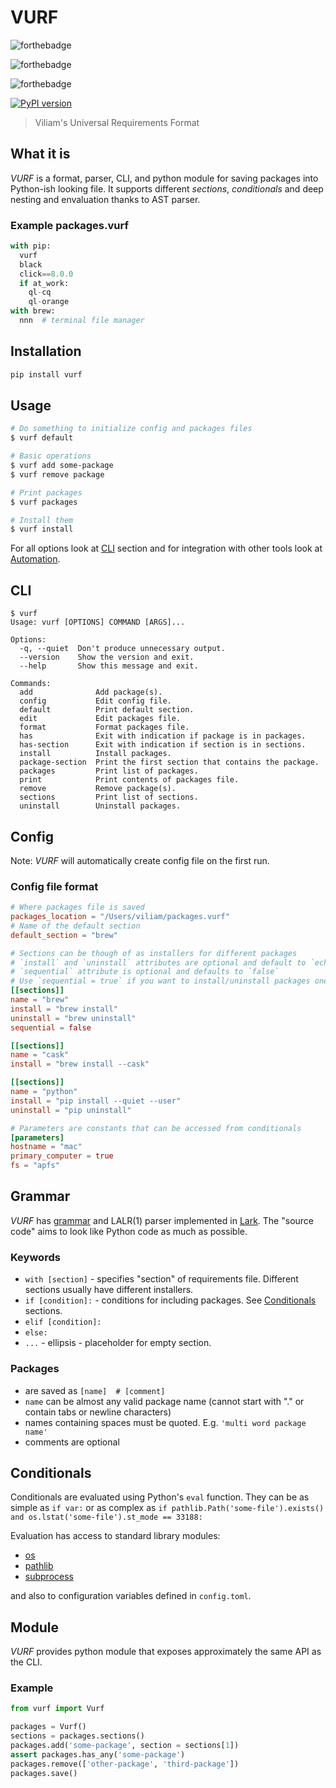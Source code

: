 # VURF
![forthebadge](https://forthebadge.com/images/badges/powered-by-black-magic.svg)

![forthebadge](https://forthebadge.com/images/badges/pretty-risque.svg)

![forthebadge](https://forthebadge.com/images/badges/works-on-my-machine.svg)

[![PyPI version](https://badge.fury.io/py/vurf.svg)](https://badge.fury.io/py/vurf)

> Viliam's Universal Requirements Format

## What it is
*VURF* is a format, parser, CLI, and python module for saving packages into Python-ish looking file.
It supports different *sections*, *conditionals* and deep nesting and envaluation thanks to AST parser.

### Example packages.vurf
```python
with pip:
  vurf
  black
  click==8.0.0
  if at_work:
    ql-cq
    ql-orange
with brew:
  nnn  # terminal file manager
```

## Installation
```sh
pip install vurf
```

## Usage
```sh
# Do something to initialize config and packages files
$ vurf default

# Basic operations
$ vurf add some-package
$ vurf remove package

# Print packages
$ vurf packages

# Install them
$ vurf install
```

For all options look at [CLI](#CLI) section and for integration with other tools look at [Automation](./automation/).

## CLI
```
$ vurf
Usage: vurf [OPTIONS] COMMAND [ARGS]...

Options:
  -q, --quiet  Don't produce unnecessary output.
  --version    Show the version and exit.
  --help       Show this message and exit.

Commands:
  add              Add package(s).
  config           Edit config file.
  default          Print default section.
  edit             Edit packages file.
  format           Format packages file.
  has              Exit with indication if package is in packages.
  has-section      Exit with indication if section is in sections.
  install          Install packages.
  package-section  Print the first section that contains the package.
  packages         Print list of packages.
  print            Print contents of packages file.
  remove           Remove package(s).
  sections         Print list of sections.
  uninstall        Uninstall packages.
```

## Config

Note: *VURF* will automatically create config file on the first run.

### Config file format
```toml
# Where packages file is saved
packages_location = "/Users/viliam/packages.vurf"
# Name of the default section
default_section = "brew"

# Sections can be though of as installers for different packages
# `install` and `uninstall` attributes are optional and default to `echo`
# `sequential` attribute is optional and defaults to `false`
# Use `sequential = true` if you want to install/uninstall packages one by one
[[sections]]
name = "brew"
install = "brew install"
uninstall = "brew uninstall"
sequential = false

[[sections]]
name = "cask"
install = "brew install --cask"

[[sections]]
name = "python"
install = "pip install --quiet --user"
uninstall = "pip uninstall"

# Parameters are constants that can be accessed from conditionals
[parameters]
hostname = "mac"
primary_computer = true
fs = "apfs"
```

## Grammar
*VURF* has [grammar](./vurf/parser/grammar.lark) and LALR(1) parser implemented in [Lark](https://github.com/lark-parser/lark).
The "source code" aims to look like Python code as much as possible.

### Keywords
* `with [section]` - specifies "section" of requirements file. Different sections usually have different installers.
* `if [condition]:` - conditions for including packages. See [Conditionals](##Conditionals) sections.
* `elif [condition]:`
* `else:`
* `...` - ellipsis - placeholder for empty section.

### Packages
* are saved as `[name]  # [comment]`
* `name` can be almost any valid package name (cannot start with "." or contain tabs or newline characters)
* names containing spaces must be quoted. E.g. `'multi word package name'`
* comments are optional

## Conditionals
Conditionals are evaluated using Python's `eval` function.
They can be as simple as `if var:` or as complex as `if pathlib.Path('some-file').exists() and os.lstat('some-file').st_mode == 33188:`


Evaluation has access to standard library modules:
* [os](https://docs.python.org/3/library/os.html)
* [pathlib](https://docs.python.org/3/library/pathlib.html)
* [subprocess](https://docs.python.org/3/library/subprocess.html)

and also to configuration variables defined in `config.toml`.

## Module
*VURF* provides python module that exposes approximately the same API as the CLI.

### Example
```python
from vurf import Vurf

packages = Vurf()
sections = packages.sections()
packages.add('some-package', section = sections[1])
assert packages.has_any('some-package')
packages.remove(['other-package', 'third-package'])
packages.save()
```
